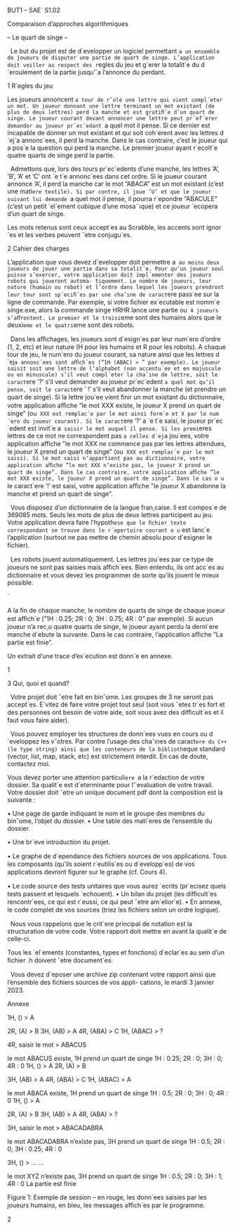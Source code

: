 ﻿<a name="br1"></a>BUT1 – SAE` S1.02

Comparaison d’approches algorithmiques

– Le quart de singe –

` `Le but du projet est de d´evelopper un logiciel permettant `a un ensemble de joueurs de disputer une partie de quartde singe. L’application doit veiller au respect des r`egles du jeu et g´erer la totalit´e du d´eroulement de la partie jusqu’`al’annonce du perdant.

1 R`egles du jeu

Les joueurs annoncent `a tour de rˆole une lettre qui vient compl´eter un mot. Un joueur donnant une lettre terminantun mot existant (de plus de deux lettres) perd la manche et est gratiﬁ´e d’un quart de singe. Le joueur courant devantannoncer une lettre peut pr´ef´erer demander au joueur pr´ec´edant `a quel mot il pense. Si ce dernier est incapable dedonner un mot existant et qui soit coh´erent avec les lettres d´ej`a annonc´ees, il perd la manche. Dans le cas contraire,c’est le joueur qui a pos´e la question qui perd la manche. Le premier joueur ayant r´ecolt´e quatre quarts de singe perdla partie.

` `Admettons que, lors des tours pr´ec´edents d’une manche, les lettres ’A’, ’B’, ’A’ et ’C’ ont ´e t´e annonc´ees danscet ordre. Si le joueur courant annonce ’A’, il perd la manche car le mot ”ABACA” est un mot existant (c’est unemati`ere textile). Si par contre, il joue ’U’ et que le joueur suivant lui demande `a quel mot il pense, il pourra r´epondre”ABACULE” (c’est un petit ´el´ement cubique d’une mosa¨ıque) et ce joueur ´ecopera d’un quart de singe.

Les mots retenus sont ceux accept´es au Scrabble, les accents sont ignor´es et les verbes peuvent ˆetre conjugu´es.

2 Cahier des charges

L’application que vous devez d´evelopper doit permettre a` au moins deux joueurs de jouer une partie dans sa totalit´e.Pour qu’un joueur seul puisse s’exercer, votre application doit impl´ementer des joueurs robots qui joueront automa-tiquement. Le nombre de joueurs, leur nature (humain ou robot) et l’ordre dans lequel les joueurs prendront leur toursont sp´eciﬁ´es par une chaˆıne de caract`ere pass´ee sur la ligne de commande. Par exemple, si votre ﬁchier ex´ecutableest nomm´e singe.exe, alors la commande singe HRHR lance une partie ou` 4 joueurs s’aﬀrontent. Le premier et le troisi`eme sont des humains alors que le deuxi`eme et le quatri`eme sont des robots.

` `Dans les aﬃchages, les joueurs sont d´esign´es par leur num´ero d’ordre (1, 2, etc) et leur nature (H pour les humainset R pour les robots). A chaque tour de jeu, le num´ero du joueur courant, sa nature ainsi que les lettres d´ej`a annonc´eessont aﬃch´es (”1H (ABAC) > ” par exemple). Le joueur saisit soit une lettre de l’alphabet (non accentu´ee et enmajuscule ou en minuscule) s’il veut compl´eter la chaˆıne de lettre, soit le caract`ere ’?’ s’il veut demander au joueurpr´ec´edent `a quel mot qu’il pense, soit le caract`ere ’ !’ s’il veut abandonner la manche (et prendre un quart de singe). Si la lettre jou´ee vient ﬁnir un mot existant du dictionnaire, votre application aﬃche ”le mot XXX existe, lejoueur X prend un quart de singe” (ou` XXX est remplac´e par le mot ainsi form´e et X par le num´ero du joueurcourant). Si le caract`ere ’?’ a ´e t´e saisi, le joueur pr´ec´edent est invit´e a` saisir le mot auquel il pense. Si les premi`eres lettres de ce mot ne correspondent pas `a celles d´ej`a jou´ees, votre application aﬃche ”le mot XXX ne commence paspar les lettres attendues, le joueur X prend un quart de singe” (ou` XXX est remplac´e par le mot saisi).Si le mot saisi n’appartient pas au dictionnaire, votre application aﬃche ”le mot XXX n’existe pas, le joueurX prend un quart de singe”. Dans le cas contraire, votre application aﬃche ”le mot XXX existe, le joueurX prend un quart de singe”. Dans le cas o u` le caract`ere ’!’ est saisi, votre application aﬃche "le joueur Xabandonne la manche et prend un quart de singe".

` `Vous disposez d’un dictionnaire de la langue fran¸caise. Il est compos´e de 369085 mots. Seuls les mots de plus dedeux lettres participent au jeu. Votre application devra faire l’hypoth`ese que le ﬁchier texte correspondant se trouvedans le r´epertoire courant o u` est lanc´e l’application (surtout ne pas mettre de chemin absolu pour d´esigner le ﬁchier).

` `Les robots jouent automatiquement. Les lettres jou´ees par ce type de joueurs ne sont pas saisies mais aﬃch´ees.Bien entendu, ils ont acc`es au dictionnaire et vous devez les programmer de sorte qu’ils jouent le mieux possible.

`

A la ﬁn de chaque manche, le nombre de quarts de singe de chaque joueur est aﬃch´e (”1H : 0.25; 2R : 0; 3H : 0.75; 4R : 0” par exemple). Si aucun joueur n’a rec¸u quatre quarts de singe, le joueur ayant perdu la derni`eremanche d´ebute la suivante. Dans le cas contraire, l’application aﬃche ”La partie est finie”.

Un extrait d’une trace d’ex´ecution est donn´e en annexe.

1




<a name="br2"></a>3 Qui, quoi et quand?

` `Votre projet doit ˆetre fait en binˆome. Les groupes de 3 ne seront pas accept´es. E´vitez de faire votre projet tout seul(soit vous ˆetes tr`es fort et des personnes ont besoin de votre aide, soit vous avez des diﬃcult´es et il faut vous faireaider).

` `Vous pouvez employer les structures de donn´ees vues en cours ou d´eveloppez les vˆotres. Par contre l’usage deschaˆınes de caract`ere du C++ (le type string) ainsi que les conteneurs de la biblioth`eque standard (vector, list,map, stack, etc) est strictement interdit. En cas de doute, contactez moi.

Vous devez porter une attention particuli`ere `a la r´edaction de votre dossier. Sa qualit´e est d´eterminante pour l’´evaluation de votre travail. Votre dossier doit ˆetre un unique document pdf dont la composition est la suivante :

• Une page de garde indiquant le nom et le groupe des membres du binˆome, l’objet du dossier. • Une table des mati`eres de l’ensemble du dossier.

• Une br`eve introduction du projet.

• Le graphe de d´ependance des ﬁchiers sources de vos applications. Tous les composants (qu’ils soient r´eutilis´es ou d´evelopp´es) de vos applications devront ﬁgurer sur le graphe (cf. Cours 4).

• Le code source des tests unitaires que vous aurez ´ecrits (pr´ecisez quels tests passent et lesquels ´echouent).• Un bilan du projet (les diﬃcult´es rencontr´ees, ce qui est r´eussi, ce qui peut ˆetre am´elior´e).• En annexe, le code complet de vos sources (triez les ﬁchiers selon un ordre logique).

` `Nous vous rappelons que le crit`ere principal de notation est la structuration de votre code. Votre rapport doitmettre en avant la qualit´e de celle-ci.

Tous les ´el´ements (constantes, types et fonctions) d´eclar´es au sein d’un ﬁchier .h doivent ˆetre document´es.

` `Vous devez d´eposer une archive zip contenant votre rapport ainsi que l’ensemble des ﬁchiers sources de vos appli-cations, le mardi 3 janvier 2023.

Annexe

1H, () > A

2R, (A) > B 3H, (AB) > A4R, (ABA) > C1H, (ABAC) > ?

4R, saisir le mot > ABACUS

le mot ABACUS existe, 1H prend un quart de singe1H : 0.25; 2R : 0; 3H : 0; 4R : 01H, () > A 2R, (A) > B

3H, (AB) > A4R, (ABA) > C1H, (ABAC) > A

le mot ABACA existe, 1H prend un quart de singe1H : 0.5; 2R : 0; 3H : 0; 4R : 01H, () > A

2R, (A) > B3H, (AB) > A4R, (ABA) > ?

3H, saisir le mot > ABACADABRA

le mot ABACADABRA n’existe pas, 3H prend un quart de singe1H : 0.5; 2R : 0; 3H : 0.25; 4R : 0

3H, () > ......

le mot XYZ n’existe pas, 3H prend un quart de singe1H : 0.5; 2R : 0; 3H : 1; 4R : 0La partie est finie

Figure 1: Exemple de session – en rouge, les donn´ees saisies par les joueurs humains, en bleu, les messages aﬃch´es parle programme.

2
